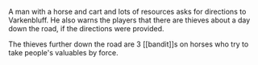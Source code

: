 A man with a horse and cart and lots of resources asks for directions to Varkenbluff.
He also warns the players that there are thieves about a day down the road, if the directions were provided.

The thieves further down the road are 3 [[bandit]]s on horses who try to take people's valuables by force. 